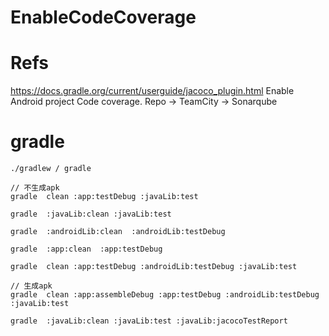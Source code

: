 # EnableCodeCoverage

# Refs
https://docs.gradle.org/current/userguide/jacoco_plugin.html
Enable Android project Code coverage. Repo -> TeamCity -> Sonarqube


# gradle
```
./gradlew / gradle

// 不生成apk
gradle  clean :app:testDebug :javaLib:test

gradle  :javaLib:clean :javaLib:test

gradle  :androidLib:clean  :androidLib:testDebug

gradle  :app:clean  :app:testDebug

gradle  clean :app:testDebug :androidLib:testDebug :javaLib:test

// 生成apk
gradle  clean :app:assembleDebug :app:testDebug :androidLib:testDebug :javaLib:test

gradle  :javaLib:clean :javaLib:test :javaLib:jacocoTestReport

```
